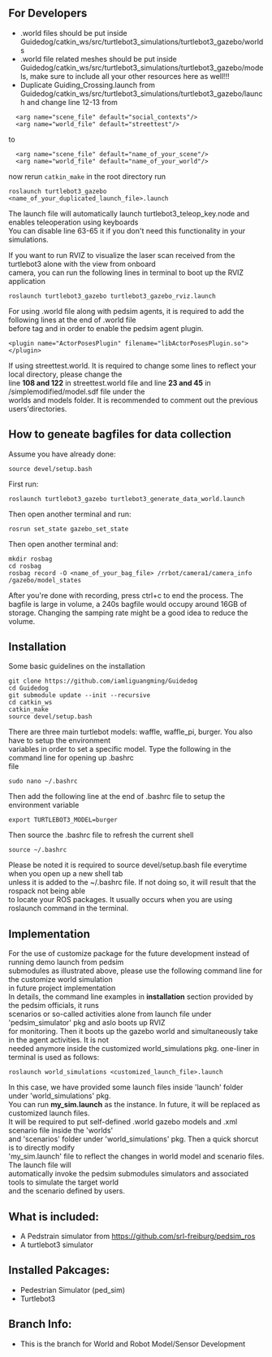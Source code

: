 ## For Developers

  - .world files should be put inside Guidedog/catkin_ws/src/turtlebot3_simulations/turtlebot3_gazebo/worlds
  - .world file related meshes should be put inside Guidedog/catkin_ws/src/turtlebot3_simulations/turtlebot3_gazebo/models, make sure to include all your other resources here as well!!!
  - Duplicate Guiding_Crossing.launch from Guidedog/catkin_ws/src/turtlebot3_simulations/turtlebot3_gazebo/launch and change line 12-13 from 
  ```
    <arg name="scene_file" default="social_contexts"/>
    <arg name="world_file" default="streettest"/>
  ```
  to
  ```
    <arg name="scene_file" default="name_of_your_scene"/>
    <arg name="world_file" default="name_of_your_world"/>
  ```
  now rerun ```catkin_make``` in the root directory
  run
  ```
  roslaunch turtlebot3_gazebo <name_of_your_duplicated_launch_file>.launch 
  ```  
  The launch file will automatically launch turtlebot3_teleop_key.node and enables teleoperation using keyboards  
  You can disable line 63-65 it if you don't need this functionality in your simulations.  
  
  If you want to run RVIZ to visualize the laser scan received from the turtlebot3 alone with the view from onboard  
  camera, you can run the following lines in terminal to boot up the RVIZ application  
  ```  
  roslaunch turtlebot3_gazebo turtlebot3_gazebo_rviz.launch  
  ```  
  
  For using .world file along with pedsim agents, it is required to add the following lines at the end of .world file  
  before tag </world> and </sdf> in order to enable the pedsim agent plugin.   
  ```  
  <plugin name="ActorPosesPlugin" filename="libActorPosesPlugin.so">
  </plugin>  
  ```
  If using streettest.world. It is required to change some lines to reflect your local directory, please change the  
  line **108 and 122** in streettest.world file and line **23 and 45** in /simplemodified/model.sdf file under the  
  worlds and models folder. It is recommended to comment out the previous users'directories.  
  
## How to geneate bagfiles for data collection
Assume you have already done:
```
source devel/setup.bash
```
First run:
```
roslaunch turtlebot3_gazebo turtlebot3_generate_data_world.launch 
```
Then open another terminal and run:
```
rosrun set_state gazebo_set_state 

```
Then open another terminal and:
```
mkdir rosbag
cd rosbag
rosbag record -O <name_of_your_bag_file> /rrbot/camera1/camera_info /gazebo/model_states 
```
After you're done with recording, press ctrl+c to end the process.
The bagfile is large in volume, a 240s bagfile would occupy around 16GB of storage. Changing the samping rate might be a good idea to reduce the volume.
## Installation

  Some basic guidelines on the installation
```
git clone https://github.com/iamliguangming/Guidedog
cd Guidedog
git submodule update --init --recursive
cd catkin_ws
catkin_make
source devel/setup.bash
```  
There are three main turtlebot models: waffle, waffle_pi, burger. You also have to setup the environment  
variables in order to set a specific model. Type the following in the command line for opening up .bashrc  
file
```  
sudo nano ~/.bashrc  
```  
Then add the following line at the end of .bashrc file to setup the environment variable  
```
export TURTLEBOT3_MODEL=burger  
```  
Then source the .bashrc file to refresh the current shell  
```
source ~/.bashrc  
```  
Please be noted it is required to source devel/setup.bash file everytime when you open up a new shell tab  
unless it is added to the ~/.bashrc file. If not doing so, it will result that the rospack not being able  
to locate your ROS packages. It usually occurs when you are using roslaunch command in the terminal.

## Implementation  

  For the use of customize package for the future development instead of running demo launch from pedsim  
submodules as illustrated above, please use the following command line for the customize world simulation  
in future project implementation  
  In details, the command line examples in **installation** section provided by the pedsim officials, it runs  
scenarios or so-called activities alone from launch file under 'pedsim_simulator' pkg and aslo boots up RVIZ  
for monitoring. Then it boots up the gazebo world and simultaneously take in the agent activities. It is not  
needed anymore inside the customized world_simulations pkg. one-liner in terminal is used as follows: 
```
roslaunch world_simulations <customized_launch_file>.launch
```  
  In this case, we have provided some launch files inside 'launch' folder under 'world_simulations' pkg.  
You can run **my_sim.launch** as the instance. In future, it will be replaced as customized launch files.  
It will be required to put self-defined .world gazebo models and .xml scenario file inside the 'worlds'  
and 'scenarios' folder under 'world_simulations' pkg. Then a quick shorcut is to directly modify  
'my_sim.launch' file to reflect the changes in world model and scenario files. The launch file will  
automatically invoke the pedsim submodules simulators and associated tools to simulate the target world  
and the scenario defined by users.  

## What is included:
- A Pedstrain simulator from https://github.com/srl-freiburg/pedsim_ros
- A turtlebot3 simulator 

## Installed Pakcages:
- Pedestrian Simulator (ped_sim)
- Turtlebot3
## Branch Info:
- This is the branch for World and Robot Model/Sensor Development
